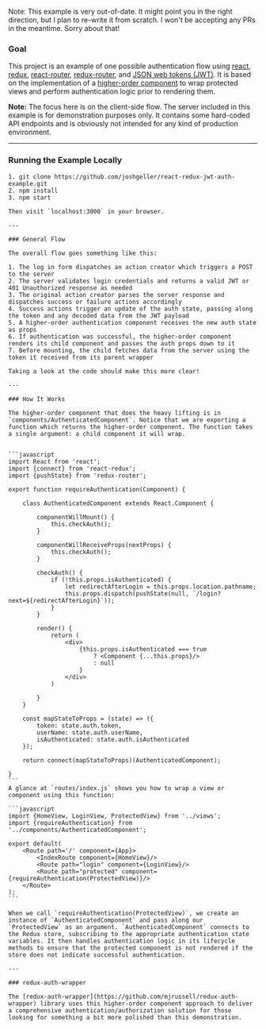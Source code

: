 Note: This example is very out-of-date. It might point you in the right direction, but I plan to re-write it from scratch. I won't be accepting any PRs in the meantime. Sorry about that!

### Goal

This project is an example of one possible authentication flow using [react](https://github.com/facebook/react), [redux](https://github.com/rackt/redux), [react-router](https://github.com/rackt/react-router), [redux-router](https://github.com/rackt/redux-router), and [JSON web tokens (JWT)](http://jwt.io/). It is based on the implementation of a [higher-order component](https://medium.com/@dan_abramov/mixins-are-dead-long-live-higher-order-components-94a0d2f9e750)
to wrap protected views and perform authentication logic prior to rendering them.

**Note:** The focus here is on the client-side flow. The server included in this example is for demonstration purposes only.
It contains some hard-coded API endpoints and is obviously not intended for any
kind of production environment.

---

### Running the Example Locally
````
1. git clone https://github.com/joshgeller/react-redux-jwt-auth-example.git
2. npm install
3. npm start

Then visit `localhost:3000` in your browser.

---

### General Flow

The overall flow goes something like this:

1. The log in form dispatches an action creator which triggers a POST to the server
2. The server validates login credentials and returns a valid JWT or 401 Unauthorized response as needed
3. The original action creator parses the server response and dispatches success or failure actions accordingly
4. Success actions trigger an update of the auth state, passing along the token and any decoded data from the JWT payload
5. A higher-order authentication component receives the new auth state as props
6. If authentication was successful, the higher-order component renders its child component and passes the auth props down to it
7. Before mounting, the child fetches data from the server using the token it received from its parent wrapper

Taking a look at the code should make this more clear!

---

### How It Works

The higher-order component that does the heavy lifting is in `components/AuthenticatedComponent`. Notice that we are exporting a function which returns the higher-order component. The function takes a single argument: a child component it will wrap.


```javascript
import React from 'react';
import {connect} from 'react-redux';
import {pushState} from 'redux-router';

export function requireAuthentication(Component) {

    class AuthenticatedComponent extends React.Component {

        componentWillMount() {
            this.checkAuth();
        }

        componentWillReceiveProps(nextProps) {
            this.checkAuth();
        }

        checkAuth() {
            if (!this.props.isAuthenticated) {
                let redirectAfterLogin = this.props.location.pathname;
                this.props.dispatch(pushState(null, `/login?next=${redirectAfterLogin}`));
            }
        }

        render() {
            return (
                <div>
                    {this.props.isAuthenticated === true
                        ? <Component {...this.props}/>
                        : null
                    }
                </div>
            )

        }
    }

    const mapStateToProps = (state) => ({
        token: state.auth.token,
        userName: state.auth.userName,
        isAuthenticated: state.auth.isAuthenticated
    });

    return connect(mapStateToProps)(AuthenticatedComponent);

}
```
A glance at `routes/index.js` shows you how to wrap a view or component using this function:

```javascript
import {HomeView, LoginView, ProtectedView} from '../views';
import {requireAuthentication} from '../components/AuthenticatedComponent';

export default(
    <Route path='/' component={App}>
        <IndexRoute component={HomeView}/>
        <Route path="login" component={LoginView}/>
        <Route path="protected" component={requireAuthentication(ProtectedView)}/>
    </Route>
);
```

When we call `requireAuthentication(ProtectedView)`, we create an instance of `AuthenticatedComponent` and pass along our `ProtectedView` as an argument. `AuthenticatedComponent` connects to the Redux store, subscribing to the appropriate authentication state variables. It then handles authentication logic in its lifecycle methods to ensure that the protected component is not rendered if the store does not indicate successful authentication.

---

### redux-auth-wrapper

The [redux-auth-wrapper](https://github.com/mjrussell/redux-auth-wrapper) library uses this higher-order component approach to deliver a comprehensive authentication/authorization solution for those looking for something a bit more polished than this demonstration.

